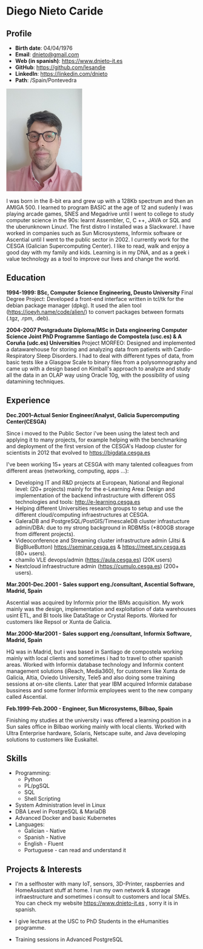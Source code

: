 
# Diego Nieto Caride

## Profile

* **Birth date**: 04/04/1976
* **Email**: dnieto@gmail.com
* **Web (in spanish)**: https://www.dnieto-it.es
* **GitHub**: https://github.com/lesandie
* **LinkedIn**: https://linkedin.com/dnieto
* **Path**: /Spain/Pontevedra

<img src="cv.jpg" alt="cv" width="200"/><br>

I was born in the 8-bit era and grew up with a 128Kb spectrum and then an AMIGA 500. I learned to program BASIC at the age of 12 and sudenly I was playing arcade games, SNES and Megadrive until I went to college to study computer science in the 90s: learnt Assembler, C, C ++, JAVA or SQL and the uberunknown Linux!. The first distro I installed was a Slackware!.
I have worked in companies such as Sun Microsystems, Informix software or Ascential until I went to the public sector in 2002. I currently work for the CESGA (Galician Supercomputing Center).
I like to read, walk and enjoy a good day with my family and kids. Learning is in my DNA, and as a geek i value technology as a tool to improve our lives and change the world.

## Education

**1994-1999: BSc, Computer Science Engineering, Deusto University**
Final Degree Project: Developed a front-end interface written in tcl/tk for the debian package manager (dpkg). It used the alien tool (https://joeyh.name/code/alien/) to convert packages between formats (.tgz, .rpm, .deb). 

**2004-2007 Postgraduate Diploma/MSc in Data engineering**
**Computer Science Joint PhD Programme**
**Santiago de Compostela (usc.es) & A Coruña (udc.es) Universities**
Project MORFEO: Designed and implemented a datawarehouse for storing and analyzing data from patients with Cardio-Respiratory Sleep Disorders. I had to deal with different types of data, from basic tests like a Glasgow Scale to binary files from a polysomnography and came up with a design based on Kimball's approach to analyze and study all the data in an OLAP way using Oracle 10g, with the possibility of using datamining techniques.

## Experience

**Dec.2001–Actual Senior Engineer/Analyst, Galicia Supercomputing Center(CESGA)**

Since i moved to the Public Sector i've been using the latest tech and applying it to many projects, for example helping with the benchmarking and deployment of the first version of the CESGA's Hadoop cluster for scientists in 2012 that evolved to https://bigdata.cesga.es

I've been working 15+ years at CESGA with many talented colleagues from different areas (networking, computing, apps ...):

* Developing IT and R&D projects at European, National and Regional level: (20+ projects) mainly for the e-Learning Area: Design and implementation of the backend infrastructure with different OSS technologies and tools: http://e-learning.cesga.es
* Helping different Universities research groups to setup and use the different cloud/computing infraestructures at CESGA.
* GaleraDB and PostgreSQL/PostGIS/TimescaleDB cluster infrastucture admin/DBA: due to my strong background in RDBMSs (+800GB storage from different projects).
* Videoconference and Streaming cluster infrastructure admin (Jitsi & BigBlueButton) https://seminar.cesga.es & https://meet.srv.cesga.es (80+ users).
* chamilo VLE devops/admin (https://aula.cesga.es) (20K users)
* Nextcloud infraestructure admin (https://cumulo.cesga.es) (200+ users).

**Mar.2001-Dec.2001 - Sales support eng./consultant, Ascential Software, Madrid, Spain**

Ascential was acquired by Informix prior the IBMs acquisition.
My work mainly was the design, implementation and exploitation of data warehouses usint ETL, and BI tools like DataStage or Crystal Reports. Worked for customers like Repsol or Xunta de Galicia.

**Mar.2000-Mar2001 - Sales support eng./consultant, Informix Software, Madrid, Spain**

HQ was in Madrid, but i was based in Santiago de compostela working mainly with local clients and sometimes i had to travel to other spanish areas. 
Worked with Informix database technology and Informix content management solutions (iReach, Media360), for customers like Xunta de Galicia, Altia, Oviedo University, Tele5 and also doing some training sessions at on-site clients. Later that year IBM acquired Informix database bussiness and some former Informix employees went to the new company called Ascential.

**Feb.1999-Feb.2000 - Engineer, Sun Microsystems, Bilbao, Spain**

Finishing my studies at the university i was offered a learning position in a Sun sales office in Bilbao working mainly with local clients.
Worked with Ultra Enterprise hardware, Solaris, Netscape suite, and Java developing solutions to customers like Euskaltel.


## Skills

* Programming:
  * Python
  * PL/pgSQL
  * SQL
  * Shell Scripting
* System Administration level in Linux
* DBA Level in PostgreSQL & MariaDB
* Advanced Docker and basic Kubernetes
* Languages:
  * Galician - Native
  * Spanish - Native
  * English - Fluent
  * Portuguese - can read and understand it


## Projects & Interests

* I'm a selfhoster with many IoT, sensors, 3D-Printer, raspberries and HomeAssistant stuff at home. I run my own network & storage infraestructure and sometimes i consult to customers and local SMEs. You can check my website https://www.dnieto-it.es , sorry it is in spanish.

* I give lectures at the USC to PhD Students in the eHumanities programme.

* Training sessions in Advanced PostgreSQL
